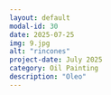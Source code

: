```yaml
---
layout: default
modal-id: 30
date: 2025-07-25
img: 9.jpg
alt: "rincones"
project-date: July 2025
category: Oil Painting
description: "Oleo"
---
```

